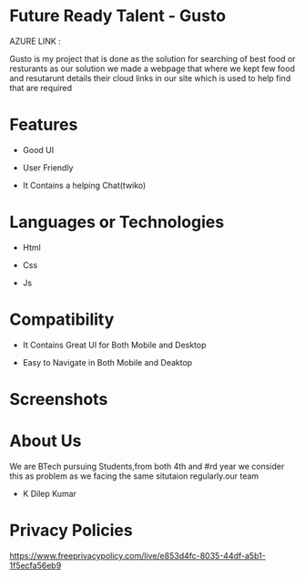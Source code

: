 # Future Ready Talent - Gusto



AZURE LINK : 


Gusto is my project that is done as the solution for searching of best food or resturants
as our solution we made a webpage that where we kept few food   and  resutarunt details their cloud links in our site which is used to help find  that are required


# Features
-  Good UI

-  User Friendly

-  It Contains a helping Chat(twiko)



# Languages or Technologies

-  Html

-  Css

-  Js


# Compatibility
 -  It Contains Great UI for Both Mobile and Desktop
 
 -  Easy to Navigate in Both Mobile and Deaktop
 
# Screenshots


# About Us
We are BTech pursuing Students,from both 4th and #rd year we consider this as problem as we facing the same situtaion regularly.our team

-  K Dilep Kumar


# Privacy Policies 


https://www.freeprivacypolicy.com/live/e853d4fc-8035-44df-a5b1-1f5ecfa56eb9
